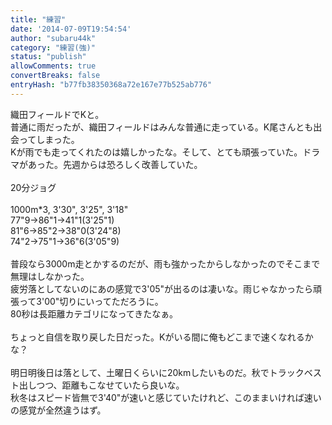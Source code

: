 ```yaml
---
title: "練習"
date: '2014-07-09T19:54:54'
author: "subaru44k"
category: "練習(強)"
status: "publish"
allowComments: true
convertBreaks: false
entryHash: "b77fb38350368a72e167e77b525ab776"
---
```

織田フィールドでKと。<br>
普通に雨だったが、織田フィールドはみんな普通に走っている。K尾さんとも出会ってしまった。<br>
Kが雨でも走ってくれたのは嬉しかったな。そして、とても頑張っていた。ドラマがあった。先週からは恐ろしく改善していた。<br>
<br>
20分ジョグ<br>
<br>
1000m*3, 3'30", 3'25", 3'18"<br>
77"9→86"1→41"1(3'25"1)<br>
81"6→85"2→38"0(3'24"8)<br>
74"2→75"1→36"6(3'05"9)<br>
<br>
普段なら3000m走とかするのだが、雨も強かったからしなかったのでそこまで無理はしなかった。<br>
疲労落としてないのにあの感覚で3'05"が出るのは凄いな。雨じゃなかったら頑張って3'00"切りにいってただろうに。<br>
80秒は長距離カテゴリになってきたなぁ。<br>
<br>
ちょっと自信を取り戻した日だった。Kがいる間に俺もどこまで速くなれるかな？<br>
<br>
明日明後日は落として、土曜日くらいに20kmしたいものだ。秋でトラックベスト出しつつ、距離もこなせていたら良いな。<br>
秋冬はスピード皆無で3'40"が速いと感じていたけれど、このままいければ速いの感覚が全然違うはず。
